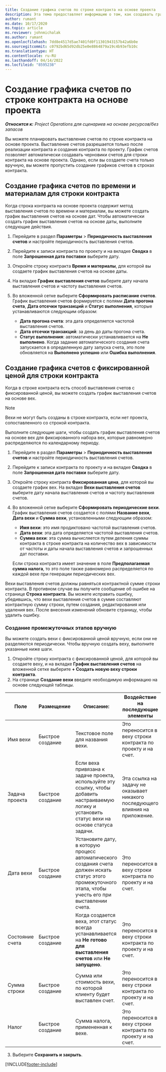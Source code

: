 ```yaml
---
title: Создание графика счетов по строке контракта на основе проекта
description: Эта тема предоставляет информацию о том, как создавать графики выставления счетов и контрольных точек для строк контракта.
author: rumant
ms.date: 10/17/2020
ms.topic: article
ms.reviewer: johnmichalak
ms.author: rumant
ms.openlocfilehash: 7dd8e4517d5ae7401fd0f11301943157b42a6b0e
ms.sourcegitcommit: c0792bd65d92db25e0e8864879a19c4b93efb10c
ms.translationtype: HT
ms.contentlocale: ru-RU
ms.lasthandoff: 04/14/2022
ms.locfileid: "8595238"
---
```

# <a name="create-an-invoice-schedule-on-a-project-based-contract-line"></a>Создание графика счетов по строке контракта на основе проекта 

_**Относится к:** Project Operations для сценариев на основе ресурсов/без запасов_

Вы можете планировать выставление счетов по строке контракта на основе проекта. Выставление счетов разрешается только после реализации контракта и создания контракта по проекту. График счетов позволяет автоматически создавать черновики счетов для строки контракта на основе проекта. Однако, если вы создаете счета только вручную, вы можете пропустить создание графиков счетов в строках контракта.

## <a name="create-a-time-and-material-invoice-schedule-for-a-contract-line"></a>Создание графика счетов по времени и материалам для строки контракта

Когда строка контракта на основе проекта содержит метод выставления счетов по времени и материалам, вы можете создать график выставления счетов на основе дат. Чтобы автоматически создать график выставления счетов на основе даты, выполните следующие действия.

1. Перейдите в раздел **Параметры** > **Периодичность выставления счетов** и настройте периодичность выставления счетов.
2. Перейдите к записи контракта по проекту и на вкладке **Сводка** в поле **Запрошенная дата поставки** выберите дату.
3. Откройте строку контракта **Время и материалы**, для которой вы создаете график выставления счетов на основе даты. 
4. На вкладке **График выставления счетов** выберите дату начала выставления счетов и частоту выставления счетов.
5. Во вложенной сетке выберите **Сформировать расписание счетов**. График выставления счетов формируется с полями **Дата прогона счета**, **Дата отсечки транзакций** и **Статус выполнения**, которые устанавливаются следующим образом:

    - **Дата прогона счета**: эта дата определяется частотой выставления счетов.
    - **Дата отсечки транзакций**: за день до даты прогона счета.
    - **Статус выполнения**: автоматически устанавливается на **Не выполнено**. Когда задание автоматического создания счета запускается в определенную дату запуска счета, это поле обновляется на **Выполнено успешно** или **Ошибка выполнения**.

## <a name="create-a-fixed-price-invoice-schedule-for-a-contract-line"></a>Создание графика счетов с фиксированной ценой для строки контракта

Когда в строке контракта есть способ выставления счетов с фиксированной ценой, вы можете создать график выставления счетов на основе вех. 

> [!NOTE]
> Вехи не могут быть созданы в строке контракта, если нет проекта, сопоставленного со строкой контракта.

Выполните следующие шаги, чтобы создать график выставления счетов на основе вех для фиксированного набора вех, которые равномерно распределяются по календарному периоду.

1. Перейдите в раздел **Параметры** > **Периодичность выставления счетов** и настройте периодичность выставления счетов.
2. Перейдите к записи контракта по проекту и на вкладке **Сводка** в поле **Запрошенная дата поставки** выберите дату.
3. Откройте строку контракта **Фиксированная цена**, для которой вы создаете график вех. На вкладке **Вехи выставления счетов** выберите дату начала выставления счетов и частоту выставления счетов. 
4. Во вложенной сетке выберите **Сформировать периодические вехи**. График выставления счетов создается с полями **Название вехи**, **Дата вехи** и **Сумма вехи**, установленными следующим образом:

    - **Имя вехи**: это имя продиктовано частотой выставления счетов.
    - **Дата вехи**: эта дата определяется частотой выставления счетов.
    - **Сумма вехи**: эта сумма вычисляется путем деления суммы контракта в строке контракта на количество вех в зависимости от частоты и даты начала выставления счетов и запрошенных дат поставки.

    Если строка контракта имеет значение в поле **Предполагаемая сумма налога**, то это поле также равномерно распределяется по каждой вехе при генерации периодических вех.

Вехи выставления счетов должны равняться контрактной сумме строки контракта. В противном случае вы получите сообщение об ошибке на странице **Строка контракта**. Вы можете исправить ошибку, убедившись, что вехи выставления счетов в сумме составляют контрактную сумму строки, путем создания, редактирования или удаления вех. После внесения изменений обновите страницу, чтобы удалить ошибку.

### <a name="manually-create-milestones"></a>Создание промежуточных этапов вручную

Вы можете создать вехи с фиксированной ценой вручную, если они не разделяются периодически. Чтобы вручную создать веху, выполните указанные ниже шаги.

1. Откройте строку контракта с фиксированной ценой, для которой вы создаете веху, и на вкладке **График выставления счетов** на вложенной сетке выберите **+ Создать новую веху строки контракта**. 
2. На странице **Создание вехи** введите необходимую информацию на основе следующей таблицы.

| Поле | Размещение | Описание: | Воздействие на последующие элементы |
| --- | --- | --- | --- |
| Имя вехи | Быстрое создание | Текстовое поле для названия вехи. | Это переносится в веху строки контракта по проекту и на счет. |
| Задача проекта | Быстрое создание | Если веха привязана к задаче проекта, используйте эту ссылку, чтобы добавить настраиваемую логику и установить статус вехи на основе статуса задачи. | Эта ссылка на задачу не оказывает никакого последующего влияния на приложение. |
| Дата вехи | Быстрое создание | Установите дату, в которую процесс автоматического создания счета должен искать статус этого промежуточного этапа, чтобы учесть его при выставлении счета. | Это переносится в веху строки контракта по проекту и на счет. |
| Состояние счета | Быстрое создание | Когда создается веха, этот статус всегда устанавливается на **Не готово для выставления счетов** или **Не запущено**. | Это переносится в веху строки контракта по проекту и на счет. |
| Сумма строки | Быстрое создание | Сумма или стоимость вехи, по которой клиенту будет выставлен счет. | Это переносится в веху строки контракта по проекту и на счет. |
| Налог | Быстрое создание | Сумма налога, примененная к вехе. | Это переносится в веху строки контракта по проекту и на счет. |

3. Выберите **Сохранить и закрыть**.


[!INCLUDE[footer-include](../includes/footer-banner.md)]